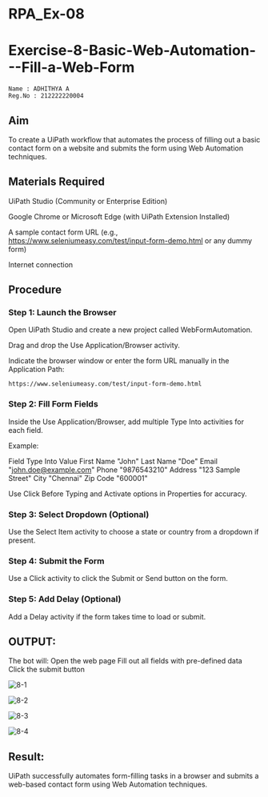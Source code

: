 # RPA_Ex-08

# Exercise-8-Basic-Web-Automation---Fill-a-Web-Form
~~~
Name : ADHITHYA A
Reg.No : 212222220004
~~~

## Aim
To create a UiPath workflow that automates the process of filling out a basic contact form on a website and submits the form using Web Automation techniques.

## Materials Required
UiPath Studio (Community or Enterprise Edition)

Google Chrome or Microsoft Edge (with UiPath Extension Installed)

A sample contact form URL (e.g., https://www.seleniumeasy.com/test/input-form-demo.html or any dummy form)

Internet connection

## Procedure
### Step 1: Launch the Browser
Open UiPath Studio and create a new project called WebFormAutomation.

Drag and drop the Use Application/Browser activity.

Indicate the browser window or enter the form URL manually in the Application Path:
~~~
https://www.seleniumeasy.com/test/input-form-demo.html
~~~
### Step 2: Fill Form Fields
Inside the Use Application/Browser, add multiple Type Into activities for each field.

Example:

Field	Type Into Value
First Name	"John"
Last Name	"Doe"
Email	"john.doe@example.com"
Phone	"9876543210"
Address	"123 Sample Street"
City	"Chennai"
Zip Code	"600001"

Use Click Before Typing and Activate options in Properties for accuracy.

### Step 3: Select Dropdown (Optional)
Use the Select Item activity to choose a state or country from a dropdown if present.

### Step 4: Submit the Form
Use a Click activity to click the Submit or Send button on the form.

### Step 5: Add Delay (Optional)
Add a Delay activity if the form takes time to load or submit.

## OUTPUT:
The bot will:
Open the web page
Fill out all fields with pre-defined data
Click the submit button

![8-1](https://github.com/user-attachments/assets/8464f7ef-06c6-44c8-9a18-f7b8d8cc0eab)

![8-2](https://github.com/user-attachments/assets/eb601585-30b2-4931-bff9-8f324946229b)

![8-3](https://github.com/user-attachments/assets/b3e748d0-c3af-4eff-ada8-ed0c1bc2fe2e)

![8-4](https://github.com/user-attachments/assets/9bec3f3b-a146-44fa-b4a4-5be33470c7c8)


## Result:
UiPath successfully automates form-filling tasks in a browser and submits a web-based contact form using Web Automation techniques.
